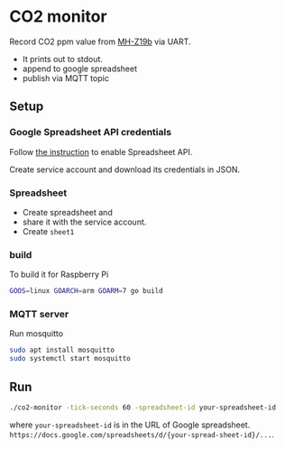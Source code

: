 # CO2 monitor

Record CO2 ppm value from [MH-Z19b](https://www.winsen-sensor.com/d/files/infrared-gas-sensor/mh-z19b-co2-ver1_0.pdf) 
via UART.

* It prints out to stdout.
* append to google spreadsheet
* publish via MQTT topic

## Setup

### Google Spreadsheet API credentials 

Follow [the instruction](https://support.google.com/googleapi/answer/6158841?hl=en) to enable Spreadsheet API.
 
Create service account and download its credentials in JSON.

### Spreadsheet

* Create spreadsheet and 
* share it with the service account.
* Create `sheet1`

### build

To build it for Raspberry Pi

```bash
GOOS=linux GOARCH=arm GOARM=7 go build
```

### MQTT server

Run mosquitto

```sh
sudo apt install mosquitto
sudo systemctl start mosquitto
```

## Run

```bash
./co2-monitor -tick-seconds 60 -spreadsheet-id your-spreadsheet-id
```

where `your-spreadsheet-id` is in the URL of Google spreadsheet.
 `https://docs.google.com/spreadsheets/d/{your-spread-sheet-id}/...`.
